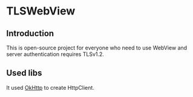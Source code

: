 # TLSWebView

## Introduction

This is open-source project for everyone who need to use WebView and server authentication requires TLSv1.2.

## Used libs

It used [OkHttp](https://github.com/square/okhttp) to create HttpClient.
